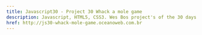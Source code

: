 ```yaml
---
title: Javascript30 - Project 30 Whack a mole game
description: Javascript, HTML5, CSS3. Wes Bos project's of the 30 days with Javascript Vanilla.
href: http://js30-whack-mole-game.oceanoweb.com.br
---
```

